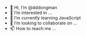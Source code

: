 - 👋 Hi, I’m @dddongman
- 👀 I’m interested in ...
- 🌱 I’m currently learning JavaScript
- 💞️ I’m looking to collaborate on ...
- 📫 How to reach me ...

<!---
dddongman/dddongman is a ✨ special ✨ repository because its `README.md` (this file) appears on your GitHub profile.
You can click the Preview link to take a look at your changes.
--->

